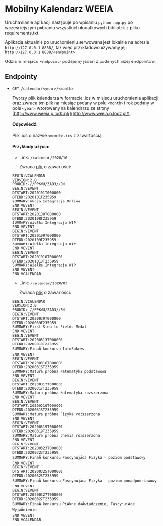 # Mobilny Kalendarz WEEIA

  Uruchamianie aplikacji następuje po wpisaniu `python app.py` po wcześniejszym pobraniu wszystkich dodatkowych bibliotek z pliku requirements.txt.

  Aplikacja aktualnie po uruchomieniu serwowana jest lokalnie na adresie `http://127.0.0.1:8888/`, tak więc przykładowo używamy jej:
  `http://127.0.0.1:8888/<endpoint>`

  Gdzie w miejscu `<endpoint>` podajemy jeden z podanych niżej endpointów.

## Endpointy

* `GET /calendar/<year>/<month>`

  Tworzy plik kalendarza w formacie .ics w miejscu uruchomienia aplikacji oraz zwraca ten plik na miesiąc podany w polu `<month>` i rok podany w polu `<year>` wzorowany na kalendarzu ze strony [http://www.weeia.p.lodz.pl/](http://www.weeia.p.lodz.pl/).

  #### Odpowiedź:

  Plik .ics o nazwie `<month>.ics` z zawartością.

  #### Przykłady użycia:
  - Link:
  `/calendar/2020/10`

    Zwraca [plik](https://github.com/Doragu/PPKWU/blob/ZADANIE3/zad3/generated_files/calendar_10_2020.ics) o zawartości:
  ```
  BEGIN:VCALENDAR
  VERSION:2.0
  PRODID:-//PPKWU/ZAD3//EN
  BEGIN:VEVENT
  DTSTART:2020101T000000
  DTEND:2020101T235959
  SUMMARY:Akcja Integracja Online
  END:VEVENT
  BEGIN:VEVENT
  DTSTART:2020108T000000
  DTEND:2020108T235959
  SUMMARY:Wielka Integracja WIP
  END:VEVENT
  BEGIN:VEVENT
  DTSTART:2020109T000000
  DTEND:2020109T235959
  SUMMARY:Wielka Integracja WIP
  END:VEVENT
  BEGIN:VEVENT
  DTSTART:20201010T000000
  DTEND:20201010T235959
  SUMMARY:Wielka Integracja WIP
  END:VEVENT
  END:VCALENDAR
  ```

  - Link:
  `/calendar/2020/03`

    Zwraca [plik](https://github.com/Doragu/PPKWU/blob/ZADANIE3/zad3/generated_files/calendar_03_2020.ics) o zawartości:
  ```
  BEGIN:VCALENDAR
  VERSION:2.0
  PRODID:-//PPKWU/ZAD3//EN
  BEGIN:VEVENT
  DTSTART:2020039T000000
  DTEND:2020039T235959
  SUMMARY:First Step to Fields Medal
  END:VEVENT
  BEGIN:VEVENT
  DTSTART:20200313T000000
  DTEND:20200313T235959
  SUMMARY:FinaÅ konkursu InfoSukces
  END:VEVENT
  BEGIN:VEVENT
  DTSTART:20200316T000000
  DTEND:20200316T235959
  SUMMARY:Matura próbna Matematyka podstawowa
  END:VEVENT
  BEGIN:VEVENT
  DTSTART:20200317T000000
  DTEND:20200317T235959
  SUMMARY:Matura próbna Matematyka rozszerzona
  END:VEVENT
  BEGIN:VEVENT
  DTSTART:20200318T000000
  DTEND:20200318T235959
  SUMMARY:Matura próbna Fizyka rozszerzona
  END:VEVENT
  BEGIN:VEVENT
  DTSTART:20200319T000000
  DTEND:20200319T235959
  SUMMARY:Matura próbna Chemia rozszerzona
  END:VEVENT
  BEGIN:VEVENT
  DTSTART:20200323T000000
  DTEND:20200323T235959
  SUMMARY:FinaÅ konkursu FascynujÄca Fizyka - poziom podstawowy
  END:VEVENT
  BEGIN:VEVENT
  DTSTART:20200325T000000
  DTEND:20200325T235959
  SUMMARY:FinaÅ konkursu FascynujÄca Fizyka - poziom ponadpodstawowy
  END:VEVENT
  BEGIN:VEVENT
  DTSTART:20200327T000000
  DTEND:20200327T235959
  SUMMARY:FinaÅ konkursu PiÄkne doÅwiadczenie, FascynujÄce WyjaÅnienie
  END:VEVENT
  END:VCALENDAR
  ```
